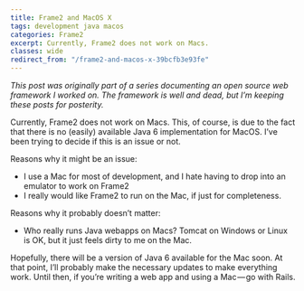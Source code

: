 ```yaml
---
title: Frame2 and MacOS X
tags: development java macos
categories: Frame2
excerpt: Currently, Frame2 does not work on Macs.
classes: wide
redirect_from: "/frame2-and-macos-x-39bcfb3e93fe"
---
```


_This post was originally part of a series documenting an open source web framework I worked on. The framework is well and dead, but I’m keeping these posts for posterity._

Currently, Frame2 does not work on Macs. This, of course, is due to the fact that there is no (easily) available Java 6 implementation for MacOS. I’ve been trying to decide if this is an issue or not.

Reasons why it might be an issue:

*   I use a Mac for most of development, and I hate having to drop into an emulator to work on Frame2
*   I really would like Frame2 to run on the Mac, if just for completeness.

Reasons why it probably doesn’t matter:

*   Who really runs Java webapps on Macs? Tomcat on Windows or Linux is OK, but it just feels dirty to me on the Mac.

Hopefully, there will be a version of Java 6 available for the Mac soon. At that point, I’ll probably make the necessary updates to make everything work. Until then, if you’re writing a web app and using a Mac — go with Rails.
